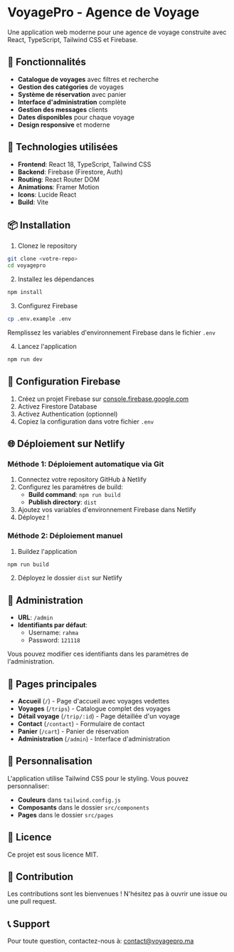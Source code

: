 # VoyagePro - Agence de Voyage

Une application web moderne pour une agence de voyage construite avec React, TypeScript, Tailwind CSS et Firebase.

## 🌟 Fonctionnalités

- **Catalogue de voyages** avec filtres et recherche
- **Gestion des catégories** de voyages
- **Système de réservation** avec panier
- **Interface d'administration** complète
- **Gestion des messages** clients
- **Dates disponibles** pour chaque voyage
- **Design responsive** et moderne

## 🚀 Technologies utilisées

- **Frontend**: React 18, TypeScript, Tailwind CSS
- **Backend**: Firebase (Firestore, Auth)
- **Routing**: React Router DOM
- **Animations**: Framer Motion
- **Icons**: Lucide React
- **Build**: Vite

## 📦 Installation

1. Clonez le repository
```bash
git clone <votre-repo>
cd voyagepro
```

2. Installez les dépendances
```bash
npm install
```

3. Configurez Firebase
```bash
cp .env.example .env
```
Remplissez les variables d'environnement Firebase dans le fichier `.env`

4. Lancez l'application
```bash
npm run dev
```

## 🔧 Configuration Firebase

1. Créez un projet Firebase sur [console.firebase.google.com](https://console.firebase.google.com)
2. Activez Firestore Database
3. Activez Authentication (optionnel)
4. Copiez la configuration dans votre fichier `.env`

## 🌐 Déploiement sur Netlify

### Méthode 1: Déploiement automatique via Git

1. Connectez votre repository GitHub à Netlify
2. Configurez les paramètres de build:
   - **Build command**: `npm run build`
   - **Publish directory**: `dist`
3. Ajoutez vos variables d'environnement Firebase dans Netlify
4. Déployez !

### Méthode 2: Déploiement manuel

1. Buildez l'application
```bash
npm run build
```

2. Déployez le dossier `dist` sur Netlify

## 🔐 Administration

- **URL**: `/admin`
- **Identifiants par défaut**: 
  - Username: `rahma`
  - Password: `121118`

Vous pouvez modifier ces identifiants dans les paramètres de l'administration.

## 📱 Pages principales

- **Accueil** (`/`) - Page d'accueil avec voyages vedettes
- **Voyages** (`/trips`) - Catalogue complet des voyages
- **Détail voyage** (`/trip/:id`) - Page détaillée d'un voyage
- **Contact** (`/contact`) - Formulaire de contact
- **Panier** (`/cart`) - Panier de réservation
- **Administration** (`/admin`) - Interface d'administration

## 🎨 Personnalisation

L'application utilise Tailwind CSS pour le styling. Vous pouvez personnaliser:

- **Couleurs** dans `tailwind.config.js`
- **Composants** dans le dossier `src/components`
- **Pages** dans le dossier `src/pages`

## 📄 Licence

Ce projet est sous licence MIT.

## 🤝 Contribution

Les contributions sont les bienvenues ! N'hésitez pas à ouvrir une issue ou une pull request.

## 📞 Support

Pour toute question, contactez-nous à: contact@voyagepro.ma